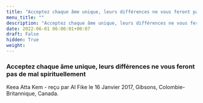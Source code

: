 ```yaml
---
title: "Acceptez chaque âme unique, leurs différences ne vous feront pas de mal spirituellement"
menu_title: ""
description: "Acceptez chaque âme unique, leurs différences ne vous feront pas de mal spirituellement"
date: 2022-06-01 06:00:01+00:07
draft: False
hidden: True
weight:
---
```

### Acceptez chaque âme unique, leurs différences ne vous feront pas de mal spirituellement

Keea Atta Kem - reçu par Al Fike le 16 Janvier 2017, Gibsons, Colombie-Britannique, Canada.



